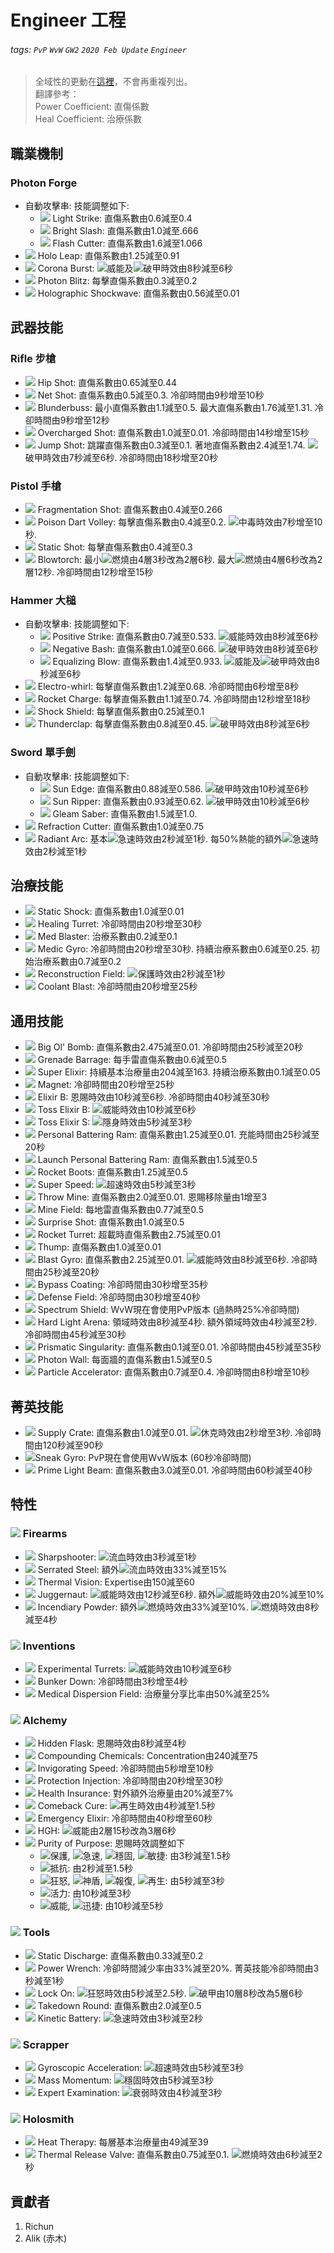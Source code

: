 # Engineer 工程

###### tags: `PvP` `WvW` `GW2` `2020 Feb Update` `Engineer`

> 全域性的更動在[這裡](https://hackmd.io/@Richun/rJiVvr7fU)，不會再重複列出。  
> 翻譯參考：  
> Power Coefficient: 直傷係數  
> Heal Coefficient: 治療係數  

## 職業機制
### Photon Forge
* 自動攻擊串: 技能調整如下: 
  * ![][Light Strike] Light Strike: 直傷系數由0.6減至0.4
  * ![][Bright Slash] Bright Slash: 直傷系數由1.0減至.666
  * ![][Flash Cutter] Flash Cutter: 直傷系數由1.6減至1.066
* ![][Holo Leap] Holo Leap: 直傷系數由1.25減至0.91
* ![][Corona Burst] Corona Burst: ![][might]威能及![][vulnerability]破甲時效由8秒減至6秒
* ![][Photon Blitz] Photon Blitz: 每擊直傷系數由0.3減至0.2
* ![][Holographic Shockwave] Holographic Shockwave: 直傷系數由0.56減至0.01

## 武器技能
### Rifle 步槍
* ![][Hip Shot] Hip Shot: 直傷系數由0.65減至0.44
* ![][Net Shot] Net Shot: 直傷系數由0.5減至0.3. 冷卻時間由9秒增至10秒
* ![][Blunderbuss] Blunderbuss: 最小直傷系數由1.1減至0.5. 最大直傷系數由1.76減至1.31. 冷卻時間由9秒增至12秒
* ![][Overcharged Shot] Overcharged Shot: 直傷系數由1.0減至0.01. 冷卻時間由14秒增至15秒
* ![][Jump Shot] Jump Shot: 跳躍直傷系數由0.3減至0.1. 著地直傷系數由2.4減至1.74. ![][vulnerability]破甲時效由7秒減至6秒. 冷卻時間由18秒增至20秒

### Pistol 手槍
* ![][Fragmentation Shot] Fragmentation Shot: 直傷系數由0.4減至0.266
* ![][Poison Dart Volley] Poison Dart Volley: 每擊直傷系數由0.4減至0.2. ![][poisoned]中毒時效由7秒增至10秒.
* ![][Static Shot] Static Shot: 每擊直傷系數由0.4減至0.3
* ![][Blowtorch] Blowtorch: 最小![][burning]燃燒由4層3秒改為2層6秒. 最大![][burning]燃燒由4層6秒改為2層12秒. 冷卻時間由12秒增至15秒

### Hammer 大槌
* 自動攻擊串: 技能調整如下: 
  * ![][Positive Strike] Positive Strike: 直傷系數由0.7減至0.533. ![][might]威能時效由8秒減至6秒
  * ![][Negative Bash] Negative Bash: 直傷系數由1.0減至0.666. ![][vulnerability]破甲時效由8秒減至6秒
  * ![][Equalizing Blow] Equalizing Blow: 直傷系數由1.4減至0.933. ![][might]威能及![][vulnerability]破甲時效由8秒減至6秒
* ![][Electro-whirl] Electro-whirl: 每擊直傷系數由1.2減至0.68. 冷卻時間由6秒增至8秒
* ![][Rocket Charge] Rocket Charge: 每擊直傷系數由1.1減至0.74. 冷卻時間由12秒增至18秒
* ![][Shock Shield] Shock Shield: 每擊直傷系數由0.25減至0.1
* ![][Thunderclap] Thunderclap: 每擊直傷系數由0.8減至0.45. ![][vulnerability]破甲時效由8秒減至6秒

### Sword 單手劍
* 自動攻擊串: 技能調整如下: 
  * ![][Sun Edge] Sun Edge: 直傷系數由0.88減至0.586. ![][vulnerability]破甲時效由10秒減至6秒
  * ![][Sun Ripper] Sun Ripper: 直傷系數由0.93減至0.62. ![][vulnerability]破甲時效由10秒減至6秒
  * ![][Gleam Saber] Gleam Saber: 直傷系數由1.5減至1.0.
* ![][Refraction Cutter] Refraction Cutter: 直傷系數由1.0減至0.75
* ![][Radiant Arc] Radiant Arc: 基本![][quickness]急速時效由2秒減至1秒. 每50%熱能的額外![][quickness]急速時效由2秒減至1秒

## 治療技能
* ![][Static Shock] Static Shock: 直傷系數由1.0減至0.01
* ![][Healing Turret] Healing Turret: 冷卻時間由20秒增至30秒
* ![][Med Blaster] Med Blaster: 治療系數由0.2減至0.1
* ![][Medic Gyro] Medic Gyro: 冷卻時間由20秒增至30秒. 持續治療系數由0.6減至0.25. 初始治療系數由0.7減至0.2
* ![][Reconstruction Field] Reconstruction Field: ![][protection]保護時效由2秒減至1秒
* ![][Coolant Blast] Coolant Blast: 冷卻時間由20秒增至25秒

## 通用技能
* ![][Big Ol' Bomb] Big Ol' Bomb: 直傷系數由2.475減至0.01. 冷卻時間由25秒減至20秒
* ![][Grenade Barrage] Grenade Barrage: 每手雷直傷系數由0.6減至0.5
* ![][Super Elixir] Super Elixir: 持續基本治療量由204減至163. 持續治療系數由0.1減至0.05
* ![][Magnet] Magnet: 冷卻時間由20秒增至25秒
* ![][Elixir B] Elixir B: 恩賜時效由10秒減至6秒. 冷卻時間由40秒減至30秒
* ![][Toss Elixir B] Toss Elixir B: ![][might]威能時效由10秒減至6秒
* ![][Toss Elixir S] Toss Elixir S: ![][stealth]隱身時效由5秒減至3秒
* ![][Personal Battering Ram] Personal Battering Ram: 直傷系數由1.25減至0.01. 充能時間由25秒減至20秒
* ![][Launch Personal Battering Ram] Launch Personal Battering Ram: 直傷系數由1.5減至0.5
* ![][Rocket Boots] Rocket Boots: 直傷系數由1.25減至0.5
* ![][Super Speed] Super Speed: ![][superspeed]超速時效由5秒減至3秒
* ![][Throw Mine] Throw Mine: 直傷系數由2.0減至0.01. 恩賜移除量由1增至3
* ![][Mine Field] Mine Field: 每地雷直傷系數由0.77減至0.5
* ![][Surprise Shot] Surprise Shot: 直傷系數由1.0減至0.5
* ![][Rocket Turret] Rocket Turret: 超載時直傷系數由2.75減至0.01
* ![][Thump] Thump: 直傷系數由1.0減至0.01
* ![][Blast Gyro] Blast Gyro: 直傷系數由2.25減至0.01. ![][might]威能時效由8秒減至6秒. 冷卻時間由25秒減至20秒
* ![][Bypass Coating] Bypass Coating: 冷卻時間由30秒增至35秒
* ![][Defense Field] Defense Field: 冷卻時間由30秒增至40秒
* ![][Spectrum Shield] Spectrum Shield: WvW現在會使用PvP版本 (過熱時25%冷卻時間)
* ![][Hard Light Arena] Hard Light Arena: 領域時效由8秒減至4秒. 額外領域時效由4秒減至2秒. 冷卻時間由45秒減至30秒
* ![][Prismatic Singularity] Prismatic Singularity: 直傷系數由0.1減至0.01. 冷卻時間由45秒減至35秒
* ![][Photon Wall] Photon Wall: 每面牆的直傷系數由1.5減至0.5
* ![][Particle Accelerator] Particle Accelerator: 直傷系數由0.7減至0.4. 冷卻時間由8秒增至10秒

## 菁英技能
* ![][Supply Crate] Supply Crate: 直傷系數由1.0減至0.01. ![][stun]休克時效由2秒增至3秒. 冷卻時間由120秒減至90秒
* ![][Sneak Gyro]Sneak Gyro: PvP現在會使用WvW版本 (60秒冷卻時間)
* ![][Prime Light Beam] Prime Light Beam: 直傷系數由3.0減至0.01. 冷卻時間由60秒減至40秒

## 特性
### ![][Firearms] Firearms
* ![][Sharpshooter] Sharpshooter: ![][bleeding]流血時效由3秒減至1秒
* ![][Serrated Steel] Serrated Steel: 額外![][bleeding]流血時效由33%減至15%
* ![][Thermal Vision] Thermal Vision: Expertise由150減至60
* ![][Juggernaut] Juggernaut: ![][might]威能時效由12秒減至6秒. 額外![][might]威能時效由20%減至10%
* ![][Incendiary Powder] Incendiary Powder: 額外![][burning]燃燒時效由33%減至10%. ![][burning]燃燒時效由8秒減至4秒

### ![][Inventions] Inventions
* ![][Experimental Turrets] Experimental Turrets: ![][might]威能時效由10秒減至6秒
* ![][Bunker Down] Bunker Down: 冷卻時間由3秒增至4秒
* ![][Medical Dispersion Field] Medical Dispersion Field: 治療量分享比率由50%減至25%

### ![][Alchemy] Alchemy
* ![][Hidden Flask] Hidden Flask: 恩賜時效由8秒減至4秒
* ![][Compounding Chemicals] Compounding Chemicals: Concentration由240減至75
* ![][Invigorating Speed] Invigorating Speed: 冷卻時間由5秒增至10秒
* ![][Protection Injection] Protection Injection: 冷卻時間由20秒增至30秒
* ![][Health Insurance] Health Insurance: 對外額外治療量由20%減至7%
* ![][Comeback Cure] Comeback Cure: ![][regeneration]再生時效由4秒減至1.5秒
* ![][Emergency Elixir] Emergency Elixir: 冷卻時間由40秒增至60秒
* ![][HGH] HGH: ![][might]威能由2層15秒改為3層6秒
* ![][Purity of Purpose] Purity of Purpose: 恩賜時效調整如下
  * ![][protection]保護, ![][quickness]急速, ![][stability]穩固, ![][alarcity]敏捷: 由3秒減至1.5秒
  * ![][resistance]抵抗: 由2秒減至1.5秒
  * ![][fury]狂怒, ![][aegis]神盾, ![][retaliation]報復, ![][regeneration]再生: 由5秒減至3秒
  * ![][vigor]活力: 由10秒減至3秒
  * ![][might]威能, ![][swiftness]迅捷: 由10秒減至5秒

### ![][Tools] Tools
* ![][Static Discharge] Static Discharge: 直傷系數由0.33減至0.2
* ![][Power Wrench] Power Wrench: 冷卻時間減少率由33%減至20%. 菁英技能冷卻時間由3秒減至1秒
* ![][Lock On] Lock On: ![][fury]狂怒時效由5秒減至2.5秒. ![][vulnerability]破甲由10層8秒改為5層6秒
* ![][Takedown Round] Takedown Round: 直傷系數由2.0減至0.5
* ![][Kinetic Battery] Kinetic Battery: ![][quickness]急速時效由3秒減至2秒

### ![][Scrapper] Scrapper
* ![][Gyroscopic Acceleration] Gyroscopic Acceleration: ![][superspeed]超速時效由5秒減至3秒
* ![][Mass Momentum] Mass Momentum: ![][stability]穩固時效由5秒減至3秒
* ![][Expert Examination] Expert Examination: ![][weakness]衰弱時效由4秒減至3秒

### ![][Holosmith] Holosmith
* ![][Heat Therapy] Heat Therapy: 每層基本治療量由49減至39
* ![][Thermal Release Valve] Thermal Release Valve: 直傷系數由0.75減至0.1. ![][burning]燃燒時效由6秒減至2秒

## 貢獻者
1. Richun
2. Alik (赤木)

[底下這些別動，上面才是正文]: https://wiki.guildwars2.com

[aegis]: https://wiki.guildwars2.com/images/thumb/e/e5/Aegis.png/20px-Aegis.png
[alarcity]: https://wiki.guildwars2.com/images/thumb/4/4c/Alacrity.png/20px-Alacrity.png
[fury]: https://wiki.guildwars2.com/images/thumb/4/46/Fury.png/20px-Fury.png
[might]: https://wiki.guildwars2.com/images/thumb/7/7c/Might.png/20px-Might.png
[protection]: https://wiki.guildwars2.com/images/thumb/6/6c/Protection.png/20px-Protection.png
[quickness]: https://wiki.guildwars2.com/images/thumb/b/b4/Quickness.png/20px-Quickness.png
[regeneration]: https://wiki.guildwars2.com/images/thumb/5/53/Regeneration.png/20px-Regeneration.png
[resistance]: https://wiki.guildwars2.com/images/thumb/4/4b/Resistance.png/20px-Resistance.png
[retaliation]: https://wiki.guildwars2.com/images/thumb/5/53/Retaliation.png/20px-Retaliation.png
[stability]: https://wiki.guildwars2.com/images/thumb/a/ae/Stability.png/20px-Stability.png
[swiftness]: https://wiki.guildwars2.com/images/thumb/a/af/Swiftness.png/20px-Swiftness.png
[vigor]: https://wiki.guildwars2.com/images/thumb/f/f4/Vigor.png/20px-Vigor.png
[bleeding]: https://wiki.guildwars2.com/images/thumb/3/33/Bleeding.png/20px-Bleeding.png
[burning]: https://wiki.guildwars2.com/images/thumb/4/45/Burning.png/20px-Burning.png
[confusion]: https://wiki.guildwars2.com/images/thumb/e/e6/Confusion.png/20px-Confusion.png
[poisoned]: https://wiki.guildwars2.com/images/thumb/1/11/Poisoned.png/20px-Poisoned.png
[torment]: https://wiki.guildwars2.com/images/thumb/0/08/Torment.png/20px-Torment.png
[blinded]: https://wiki.guildwars2.com/images/thumb/3/33/Blinded.png/20px-Blinded.png
[chilled]: https://wiki.guildwars2.com/images/thumb/a/a6/Chilled.png/20px-Chilled.png
[crippled]: https://wiki.guildwars2.com/images/thumb/f/fb/Crippled.png/20px-Crippled.png
[fear]: https://wiki.guildwars2.com/images/thumb/e/e6/Fear.png/20px-Fear.png
[immobile]: https://wiki.guildwars2.com/images/thumb/3/32/Immobile.png/20px-Immobile.png
[slow]: https://wiki.guildwars2.com/images/thumb/f/f5/Slow.png/20px-Slow.png
[taunt]: https://wiki.guildwars2.com/images/thumb/c/cc/Taunt.png/20px-Taunt.png
[weakness]: https://wiki.guildwars2.com/images/thumb/f/f9/Weakness.png/20px-Weakness.png
[vulnerability]: https://wiki.guildwars2.com/images/thumb/a/af/Vulnerability.png/20px-Vulnerability.png
[stealth]: https://wiki.guildwars2.com/images/thumb/1/19/Stealth.png/20px-Stealth.png
[revealed]: https://wiki.guildwars2.com/images/thumb/d/db/Revealed.png/20px-Revealed.png
[daze]: https://wiki.guildwars2.com/images/thumb/7/79/Daze.png/20px-Daze.png
[stun]: https://wiki.guildwars2.com/images/thumb/9/97/Stun.png/20px-Stun.png
[knockdown]: https://wiki.guildwars2.com/images/thumb/3/36/Knockdown.png/20px-Knockdown.png
[pull]: https://wiki.guildwars2.com/images/thumb/a/a4/Radius.png/20px-Radius.png
[knockback]: https://wiki.guildwars2.com/images/thumb/c/ca/Knockback.png/20px-Knockback.png
[launch]: https://wiki.guildwars2.com/images/thumb/6/68/Launch.png/20px-Launch.png
[float]: https://wiki.guildwars2.com/images/thumb/c/c8/Float.png/20px-Float.png
[sink]: https://wiki.guildwars2.com/images/thumb/6/66/Sink.png/20px-Sink.png
[superspeed]: https://wiki.guildwars2.com/images/thumb/1/1a/Super_Speed.png/20px-Super_Speed.png
[breakstun]: https://wiki.guildwars2.com/images/thumb/7/7a/Breaks_stun.png/20px-Breaks_stun.png
[barrier]: https://wiki.guildwars2.com/images/thumb/c/cc/Barrier.png/20px-Barrier.png
[chaos aura]: https://wiki.guildwars2.com/images/thumb/1/1b/Chaos_Armor.png/20px-Chaos_Armor.png
[dark aura]: https://wiki.guildwars2.com/images/thumb/e/ef/Dark_Aura.png/20px-Dark_Aura.png
[fire aura]: https://wiki.guildwars2.com/images/thumb/1/18/Fire_Shield.png/20px-Fire_Shield.png
[frost aura]: https://wiki.guildwars2.com/images/thumb/6/68/Frost_Aura.png/20px-Frost_Aura.png
[light aura]: https://wiki.guildwars2.com/images/thumb/5/5a/Light_Aura.png/20px-Light_Aura.png
[magnetic aura]: https://wiki.guildwars2.com/images/thumb/5/5a/Magnetic_Aura.png/20px-Magnetic_Aura.png
[shocking aura]: https://wiki.guildwars2.com/images/thumb/3/31/Shocking_Aura.png/20px-Shocking_Aura.png

[Light Strike]: https://wiki.guildwars2.com/images/thumb/f/f7/Light_Strike.png/32px-Light_Strike.png
[Bright Slash]: https://wiki.guildwars2.com/images/thumb/f/fa/Bright_Slash.png/32px-Bright_Slash.png
[Flash Cutter]: https://wiki.guildwars2.com/images/thumb/1/1c/Flash_Cutter.png/32px-Flash_Cutter.png
[Sun Edge]: https://wiki.guildwars2.com/images/thumb/a/aa/Sun_Edge.png/32px-Sun_Edge.png
[Sun Ripper]: https://wiki.guildwars2.com/images/thumb/8/80/Sun_Ripper.png/32px-Sun_Ripper.png
[Gleam Saber]: https://wiki.guildwars2.com/images/thumb/0/0c/Gleam_Saber.png/32px-Gleam_Saber.png

[Holo Leap]: https://wiki.guildwars2.com/images/thumb/3/3b/Holo_Leap.png/32px-Holo_Leap.png
[Corona Burst]: https://wiki.guildwars2.com/images/thumb/b/b3/Corona_Burst.png/32px-Corona_Burst.png
[Photon Blitz]: https://wiki.guildwars2.com/images/thumb/8/85/Photon_Blitz.png/32px-Photon_Blitz.png
[Holographic Shockwave]: https://wiki.guildwars2.com/images/thumb/b/b3/Holographic_Shockwave.png/32px-Holographic_Shockwave.png
[Hip Shot]: https://wiki.guildwars2.com/images/thumb/7/79/Hip_Shot.png/32px-Hip_Shot.png
[Net Shot]: https://wiki.guildwars2.com/images/thumb/3/3d/Net_Shot.png/32px-Net_Shot.png
[Blunderbuss]: https://wiki.guildwars2.com/images/thumb/b/b3/Blunderbuss.png/32px-Blunderbuss.png
[Overcharged Shot]: https://wiki.guildwars2.com/images/thumb/f/f4/Overcharged_Shot.png/32px-Overcharged_Shot.png
[Jump Shot]: https://wiki.guildwars2.com/images/thumb/b/b5/Jump_Shot.png/32px-Jump_Shot.png
[Fragmentation Shot]: https://wiki.guildwars2.com/images/thumb/f/f2/Fragmentation_Shot.png/32px-Fragmentation_Shot.png
[Poison Dart Volley]: https://wiki.guildwars2.com/images/thumb/e/ed/Poison_Dart_Volley.png/32px-Poison_Dart_Volley.png
[Static Shot]: https://wiki.guildwars2.com/images/thumb/a/a3/Static_Shot.png/32px-Static_Shot.png
[Blowtorch]: https://wiki.guildwars2.com/images/thumb/e/e8/Blowtorch.png/32px-Blowtorch.png
[Positive Strike]: https://wiki.guildwars2.com/images/thumb/6/66/Positive_Strike.png/32px-Positive_Strike.png
[Negative Bash]: https://wiki.guildwars2.com/images/thumb/b/b6/Negative_Bash.png/32px-Negative_Bash.png
[Equalizing Blow]: https://wiki.guildwars2.com/images/thumb/8/8f/Equalizing_Blow.png/32px-Equalizing_Blow.png
[Electro-whirl]: https://wiki.guildwars2.com/images/thumb/d/d7/Electro-whirl.png/32px-Electro-whirl.png
[Rocket Charge]: https://wiki.guildwars2.com/images/thumb/0/09/Rocket_Charge.png/32px-Rocket_Charge.png
[Shock Shield]: https://wiki.guildwars2.com/images/thumb/7/77/Shock_Shield.png/32px-Shock_Shield.png
[Thunderclap]: https://wiki.guildwars2.com/images/thumb/8/8a/Thunderclap.png/32px-Thunderclap.png
[Refraction Cutter]: https://wiki.guildwars2.com/images/thumb/1/10/Refraction_Cutter.png/32px-Refraction_Cutter.png
[Radiant Arc]: https://wiki.guildwars2.com/images/thumb/a/ab/Radiant_Arc.png/32px-Radiant_Arc.png
[Static Shock]: https://wiki.guildwars2.com/images/thumb/7/70/Static_Shock.png/32px-Static_Shock.png
[Healing Turret]: https://wiki.guildwars2.com/images/thumb/4/42/Healing_Turret.png/32px-Healing_Turret.png
[Med Blaster]: https://wiki.guildwars2.com/images/thumb/6/65/Med_Blaster.png/32px-Med_Blaster.png
[Medic Gyro]: https://wiki.guildwars2.com/images/thumb/3/30/Medic_Gyro.png/32px-Medic_Gyro.png
[Reconstruction Field]: https://wiki.guildwars2.com/images/thumb/5/5d/Reconstruction_Field.png/32px-Reconstruction_Field.png
[Coolant Blast]: https://wiki.guildwars2.com/images/thumb/b/b1/Coolant_Blast.png/32px-Coolant_Blast.png
[Big Ol' Bomb]: https://wiki.guildwars2.com/images/thumb/7/7f/Big_Ol%27_Bomb.png/32px-Big_Ol%27_Bomb.png
[Grenade Barrage]: https://wiki.guildwars2.com/images/thumb/e/ed/Grenade_Barrage.png/32px-Grenade_Barrage.png
[Super Elixir]: https://wiki.guildwars2.com/images/thumb/d/d0/Super_Elixir.png/32px-Super_Elixir.png
[Magnet]: https://wiki.guildwars2.com/images/thumb/8/8c/Magnet.png/32px-Magnet.png
[Elixir B]: https://wiki.guildwars2.com/images/thumb/f/f2/Elixir_B.png/32px-Elixir_B.png
[Toss Elixir B]: https://wiki.guildwars2.com/images/thumb/5/5e/Toss_Elixir_B.png/32px-Toss_Elixir_B.png
[Toss Elixir S]: https://wiki.guildwars2.com/images/thumb/d/d0/Toss_Elixir_S.png/32px-Toss_Elixir_S.png
[Personal Battering Ram]: https://wiki.guildwars2.com/images/thumb/a/a0/Personal_Battering_Ram.png/32px-Personal_Battering_Ram.png
[Launch Personal Battering Ram]: https://wiki.guildwars2.com/images/thumb/f/f6/Launch_Personal_Battering_Ram.png/32px-Launch_Personal_Battering_Ram.png
[Rocket Boots]: https://wiki.guildwars2.com/images/thumb/2/2b/Rocket_Boots.png/32px-Rocket_Boots.png
[Super Speed]: https://wiki.guildwars2.com/images/thumb/1/1a/Super_Speed.png/32px-Super_Speed.png
[Throw Mine]: https://wiki.guildwars2.com/images/thumb/0/0f/Throw_Mine.png/32px-Throw_Mine.png
[Mine Field]: https://wiki.guildwars2.com/images/thumb/2/22/Mine_Field.png/32px-Mine_Field.png
[Surprise Shot]: https://wiki.guildwars2.com/images/thumb/3/33/Surprise_Shot.png/32px-Surprise_Shot.png
[Rocket Turret]: https://wiki.guildwars2.com/images/thumb/5/56/Rocket_Turret.png/32px-Rocket_Turret.png
[Thump]: https://wiki.guildwars2.com/images/thumb/2/24/Thump.png/32px-Thump.png
[Blast Gyro]: https://wiki.guildwars2.com/images/thumb/b/b0/Blast_Gyro.png/32px-Blast_Gyro.png
[Bypass Coating]: https://wiki.guildwars2.com/images/thumb/a/a8/Bypass_Coating.png/32px-Bypass_Coating.png
[Defense Field]: https://wiki.guildwars2.com/images/thumb/c/c1/Defense_Field.png/32px-Defense_Field.png
[Spectrum Shield]: https://wiki.guildwars2.com/images/thumb/2/29/Spectrum_Shield.png/32px-Spectrum_Shield.png
[Hard Light Arena]: https://wiki.guildwars2.com/images/thumb/e/ec/Hard_Light_Arena.png/32px-Hard_Light_Arena.png
[Prismatic Singularity]: https://wiki.guildwars2.com/images/thumb/8/8c/Prismatic_Singularity.png/32px-Prismatic_Singularity.png
[Photon Wall]: https://wiki.guildwars2.com/images/thumb/e/ea/Photon_Wall.png/32px-Photon_Wall.png
[Particle Accelerator]: https://wiki.guildwars2.com/images/thumb/6/68/Particle_Accelerator.png/32px-Particle_Accelerator.png
[Supply Crate]: https://wiki.guildwars2.com/images/thumb/4/48/Supply_Crate.png/32px-Supply_Crate.png
[Sneak Gyro]: https://wiki.guildwars2.com/images/thumb/c/ce/Sneak_Gyro.png/32px-Sneak_Gyro.png
[Prime Light Beam]: https://wiki.guildwars2.com/images/thumb/a/a7/Prime_Light_Beam.png/32px-Prime_Light_Beam.png
[Explosives]: https://wiki.guildwars2.com/images/thumb/1/10/Explosives.png/32px-Explosives.png
[Firearms]: https://wiki.guildwars2.com/images/thumb/5/56/Firearms.png/32px-Firearms.png
[Inventions]: https://wiki.guildwars2.com/images/thumb/a/af/Inventions.png/32px-Inventions.png
[Alchemy]: https://wiki.guildwars2.com/images/thumb/a/a6/Alchemy.png/32px-Alchemy.png
[Tools]: https://wiki.guildwars2.com/images/thumb/c/c5/Tools.png/32px-Tools.png
[Scrapper]: https://wiki.guildwars2.com/images/thumb/8/8c/Scrapper.png/32px-Scrapper.png
[Holosmith]: https://wiki.guildwars2.com/images/thumb/6/60/Holosmith.png/32px-Holosmith.png
[Sharpshooter]: https://wiki.guildwars2.com/images/thumb/2/25/Sharpshooter.png/32px-Sharpshooter.png
[Serrated Steel]: https://wiki.guildwars2.com/images/thumb/9/99/Serrated_Steel.png/32px-Serrated_Steel.png
[Thermal Vision]: https://wiki.guildwars2.com/images/thumb/8/8a/Skilled_Marksman.png/32px-Skilled_Marksman.png
[Juggernaut]: https://wiki.guildwars2.com/images/thumb/0/07/Juggernaut.png/32px-Juggernaut.png
[Incendiary Powder]: https://wiki.guildwars2.com/images/thumb/e/e2/Incendiary_Powder.png/32px-Incendiary_Powder.png
[Experimental Turrets]: https://wiki.guildwars2.com/images/thumb/1/1c/Experimental_Turrets.png/32px-Experimental_Turrets.png
[Bunker Down]: https://wiki.guildwars2.com/images/thumb/4/45/Bunker_Down.png/32px-Bunker_Down.png
[Medical Dispersion Field]: https://wiki.guildwars2.com/images/thumb/a/a6/Medical_Dispersion_Field.png/32px-Medical_Dispersion_Field.png
[Hidden Flask]: https://wiki.guildwars2.com/images/thumb/d/d6/Hidden_Flask.png/32px-Hidden_Flask.png
[Compounding Chemicals]: https://wiki.guildwars2.com/images/thumb/c/c9/Alchemical_Tinctures.png/32px-Alchemical_Tinctures.png
[Invigorating Speed]: https://wiki.guildwars2.com/images/thumb/8/88/Invigorating_Speed.png/32px-Invigorating_Speed.png
[Protection Injection]: https://wiki.guildwars2.com/images/thumb/3/33/Protection_Injection.png/32px-Protection_Injection.png
[Health Insurance]: https://wiki.guildwars2.com/images/thumb/9/9e/Health_Insurance.png/32px-Health_Insurance.png
[Comeback Cure]: https://wiki.guildwars2.com/images/thumb/9/9b/Comeback_Cure.png/32px-Comeback_Cure.png
[Emergency Elixir]: https://wiki.guildwars2.com/images/thumb/6/64/Emergency_Elixir.png/32px-Emergency_Elixir.png
[HGH]: https://wiki.guildwars2.com/images/thumb/7/73/HGH.png/32px-HGH.png
[Purity of Purpose]: https://wiki.guildwars2.com/images/thumb/f/f1/Purity_of_Purpose.png/32px-Purity_of_Purpose.png
[Static Discharge]: https://wiki.guildwars2.com/images/thumb/7/76/Static_Discharge.png/32px-Static_Discharge.png
[Power Wrench]: https://wiki.guildwars2.com/images/thumb/7/7b/Power_Wrench.png/32px-Power_Wrench.png
[Lock On]: https://wiki.guildwars2.com/images/thumb/5/59/Lock_On.png/32px-Lock_On.png
[Takedown Round]: https://wiki.guildwars2.com/images/thumb/3/37/Takedown_Round.png/32px-Takedown_Round.png
[Kinetic Battery]: https://wiki.guildwars2.com/images/thumb/e/e0/Kinetic_Battery.png/32px-Kinetic_Battery.png
[Gyroscopic Acceleration]: https://wiki.guildwars2.com/images/thumb/1/11/Gyroscopic_Acceleration.png/32px-Gyroscopic_Acceleration.png
[Mass Momentum]: https://wiki.guildwars2.com/images/thumb/a/a9/Mass_Momentum.png/32px-Mass_Momentum.png
[Expert Examination]: https://wiki.guildwars2.com/images/thumb/8/8b/Expert_Examination.png/32px-Expert_Examination.png
[Heat Therapy]: https://wiki.guildwars2.com/images/thumb/3/34/Heat_Therapy.png/32px-Heat_Therapy.png
[Thermal Release Valve]: https://wiki.guildwars2.com/images/thumb/0/0c/Thermal_Release_Valve.png/32px-Thermal_Release_Valve.png
